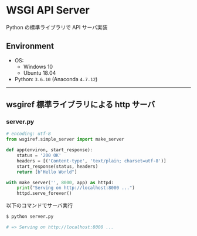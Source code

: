 # WSGI API Server

Python の標準ライブラリで API サーバ実装

## Environment

- OS:
    - Windows 10
    - Ubuntu 18.04
- Python: `3.6.10` (Anaconda `4.7.12`)

***

## wsgiref 標準ライブラリによる http サーバ

### server.py
```python
# encoding: utf-8
from wsgiref.simple_server import make_server

def app(environ, start_response):
    status = '200 OK'
    headers = [('Content-type', 'text/plain; charset=utf-8')]
    start_response(status, headers)
    return [b"Hello World"]

with make_server('', 8000, app) as httpd:
    print("Serving on http://localhost:8000 ...")
    httpd.serve_forever()
```

以下のコマンドでサーバ実行

```bash
$ python server.py

# => Serving on http://localhost:8000 ...
```
